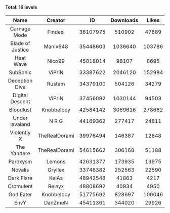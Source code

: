 #### Total: 16 levels

| Name | Creator | ID | Downloads | Likes |
|:---:|:---:|:---:|:---:|:---:|
| Carnage Mode | Findexi | 36107975 | 510902 | 47689
| Blade of Justice | Manix648 | 35448603 | 1036640 | 103786
| Heat Wave | Nico99 | 45818014 | 98107 | 8695
| SubSonic | ViPriN | 33387622 | 2046120 | 152984
| Deception Dive | Rustam | 34379100 | 504126 | 34279
| Digital Descent | ViPriN | 37456092 | 1030144 | 94503
| Bloodlust | Knobbelboy | 42584142 | 3069616 | 278662
| Under lavaland | N R G | 44169362 | 277417 | 24811
| Violently X | TheRealDorami | 39976494 | 146387 | 12648
| The Yandere | TheRealDorami | 54615662 | 306168 | 51188
| Paroxysm | Lemons | 42631377 | 173935 | 13975
| Novalis | Gryllex | 33748382 | 252563 | 22590
| Dark Flare | KeiAs | 48942548 | 41863 | 4217
| Cromulent | Relayx | 48808692 | 40934 | 4950
| God Eater | Knobbelboy | 51775692 | 828697 | 100046
| EnvY | DanZmeN | 45411361 | 344020 | 29926
